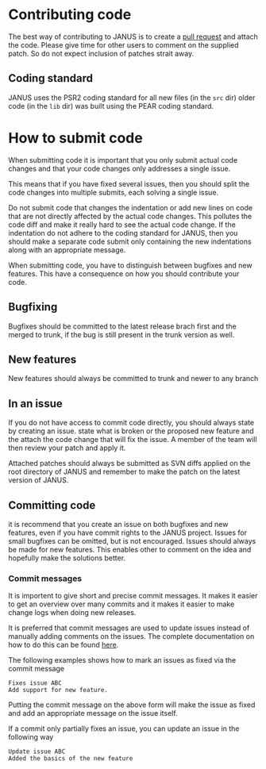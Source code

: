 # Contributing code
The best way of contributing to JANUS is to create a [pull request](https://github.com/janus-ssp/janus/pulls) and attach the code. Please give time for other users to comment on the supplied patch. So do not expect inclusion of patches strait away.

## Coding standard
JANUS uses the PSR2 coding standard for all new files (in the ``src`` dir) older code (in the ``lib`` dir) was built using the PEAR coding standard.

# How to submit code

When submitting code it is important that you only submit actual code changes and that your code changes only addresses a single issue.

This means that if you have fixed several issues, then you should split the code changes into multiple submits, each solving a single issue.

Do not submit code that changes the indentation or add new lines on code that are not directly affected by the actual code changes. This pollutes the code diff and make it really hard to see the actual code change. If the indentation do not adhere to the coding standard for JANUS, then you should make a separate code submit only containing the new indentations along with an appropriate message.

When submitting code, you have to distinguish between bugfixes and new features. This have a consequence on how you should contribute your code.

## Bugfixing

Bugfixes should be committed to the latest release brach first and the merged to trunk, if the bug is still present in the trunk version as well.

## New features

New features should always be committed to trunk and newer to any branch

## In an issue

If you do not have access to commit code directly, you should always state by creating an issue. state what is broken or the proposed new feature and the attach the code change that will fix the issue. A member of the team will then review your patch and apply it.

Attached patches should always be submitted as SVN diffs applied on the root directory of JANUS and remember to make the patch on the latest version of JANUS.

## Committing code

it is recommend that you create an issue on both bugfixes and new features, even if you have commit rights to the JANUS project. Issues for small bugfixes can be omitted, but is not encouraged. Issues should always be made for new features. This enables other to comment on the idea and hopefully make the solutions better.

### Commit messages

It is importent to give short and precise commit messages. It makes it easier to get an overview over many commits and it makes it easier to make change logs when doing new releases.

It is preferred that commit messages are used to update issues instead of manually adding comments on the issues. The complete documentation on how to do this can be found [here](http://code.google.com/p/support/wiki/IssueTracker#Integration_with_version_control).

The following examples shows how to mark an issues as fixed via the commit message

    Fixes issue ABC
    Add support for new feature.

Putting the commit message on the above form will make the issue as fixed and add an appropriate message on the issue itself.

If a commit only partially fixes an issue, you can update an issue in the following way

    Update issue ABC
    Added the basics of the new feature
